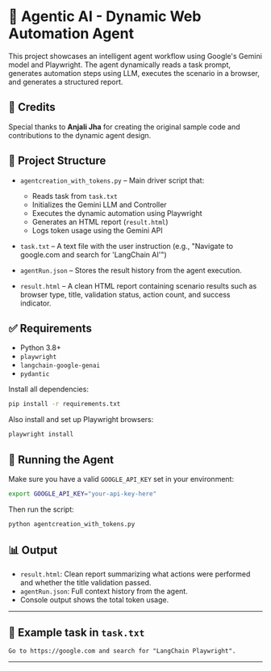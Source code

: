 # 🧠 Agentic AI - Dynamic Web Automation Agent

This project showcases an intelligent agent workflow using Google's Gemini model and Playwright. The agent dynamically reads a task prompt, generates automation steps using LLM, executes the scenario in a browser, and generates a structured report.


## 🙏 Credits

Special thanks to **Anjali Jha** for creating the original sample code and contributions to the dynamic agent design.


## 📁 Project Structure

- `agentcreation_with_tokens.py` – Main driver script that:
  - Reads task from `task.txt`
  - Initializes the Gemini LLM and Controller
  - Executes the dynamic automation using Playwright
  - Generates an HTML report (`result.html`)
  - Logs token usage using the Gemini API

- `task.txt` – A text file with the user instruction (e.g., "Navigate to google.com and search for 'LangChain AI'")

- `agentRun.json` – Stores the result history from the agent execution.

- `result.html` – A clean HTML report containing scenario results such as browser type, title, validation status, action count, and success indicator.

## ✅ Requirements

- Python 3.8+
- `playwright`
- `langchain-google-genai`
- `pydantic`

Install all dependencies:

```bash
pip install -r requirements.txt
```

Also install and set up Playwright browsers:

```bash
playwright install
```

## 🚀 Running the Agent

Make sure you have a valid `GOOGLE_API_KEY` set in your environment:

```bash
export GOOGLE_API_KEY="your-api-key-here"
```

Then run the script:

```bash
python agentcreation_with_tokens.py
```

## 📊 Output

- `result.html`: Clean report summarizing what actions were performed and whether the title validation passed.
- `agentRun.json`: Full context history from the agent.
- Console output shows the total token usage.

---

## 📌 Example task in `task.txt`

```
Go to https://google.com and search for "LangChain Playwright".
```

---


